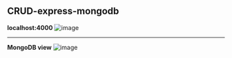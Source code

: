 ## CRUD-express-mongodb
**localhost:4000**
![image](https://user-images.githubusercontent.com/77758884/172013610-7e03e300-d6c8-4954-a69e-419c7cfd2111.png)
<hr>

**MongoDB view**
![image](https://user-images.githubusercontent.com/77758884/172013196-d96e25a0-898d-4d22-b88c-dbe67e7861fa.png)
